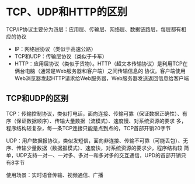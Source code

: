 # TCP、UDP和HTTP的区别

TCP/IP协议主要分为四层：应用层、传输层、网络层、数据链路层，每层都有相应的协议

* IP：网络层协议（类似于高速公路）
* TCP和UDP：传输层协议（类似于卡车）
* HTTP：应用层协议（类似于货物）。HTTP（超文本传输协议）是利用TCP在俩台电脑（通常是Web服务器和客户端）之间传输信息的
协议。客户端使用Web浏览器发起HTTP请求给Web服务器，Web服务器发送返回信息给客户端

## TCP和UDP的区别

TCP：传输控制协议，类似打电话，面向连接、传输可靠（保证数据正确性）、有序（保证数据顺序）、传输大量数据（流模式）、速度慢、对系统资源的要求
多，程序结构较复杂，每一条TCP连接只能是点到点的，TCP首部开销20字节

UDP：用户数据报协议，类似发短信，面向非连接、传输不可靠（可能丢包）、无序、传输少量数据（数据报模式）、速度快，对系统资源的要求少，程序结构较
简单，UDP支持一对一、一对多、多对一和多对多的交互通信，UPD的首部开销只有8字节

使用场景：实时语音传输、视频通信、广播
